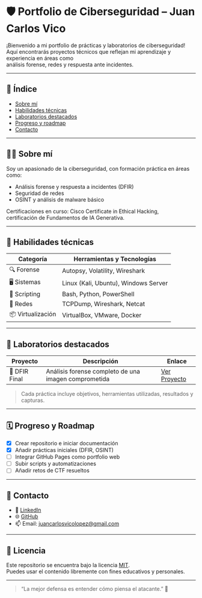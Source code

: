 # 🛡️ Portfolio de Ciberseguridad – Juan Carlos Vico

¡Bienvenido a mi portfolio de prácticas y laboratorios de ciberseguridad!  
Aquí encontrarás proyectos técnicos que reflejan mi aprendizaje y experiencia en áreas como  
análisis forense, redes y respuesta ante incidentes.

---

## 📌 Índice

- [Sobre mí](#-sobre-mí)
- [Habilidades técnicas](#-habilidades-técnicas)
- [Laboratorios destacados](#-laboratorios-destacados)
- [Progreso y roadmap](#️-progreso-y-roadmap)
- [Contacto](#-contacto)

---

## 👨‍💻 Sobre mí

Soy un apasionado de la ciberseguridad, con formación práctica en áreas como:

- Análisis forense y respuesta a incidentes (DFIR)
- Seguridad de redes
- OSINT y análisis de malware básico

Certificaciones en curso: Cisco Certificate in Ethical Hacking,  
certificación de Fundamentos de IA Generativa.

---

## 🧰 Habilidades técnicas

| Categoría        | Herramientas y Tecnologías             |
|------------------|----------------------------------------|
| 🔍 Forense        | Autopsy, Volatility, Wireshark         |
| 🖥️ Sistemas       | Linux (Kali, Ubuntu), Windows Server   |
| 📜 Scripting      | Bash, Python, PowerShell               |
| 📡 Redes          | TCPDump, Wireshark, Netcat             |
| 📦 Virtualización | VirtualBox, VMware, Docker             |

---

## 🧪 Laboratorios destacados

| Proyecto     | Descripción                                       | Enlace                       |
|--------------|---------------------------------------------------|------------------------------|
| 🧠 DFIR Final | Análisis forense completo de una imagen comprometida | [Ver Proyecto](./DFIR-Proyecto-Final) |

> Cada práctica incluye objetivos, herramientas utilizadas, resultados y capturas.

---

## 🗓️ Progreso y Roadmap

- [x] Crear repositorio e iniciar documentación
- [x] Añadir prácticas iniciales (DFIR, OSINT)
- [ ] Integrar GitHub Pages como portfolio web
- [ ] Subir scripts y automatizaciones
- [ ] Añadir retos de CTF resueltos

---

## 🤝 Contacto

- 💼 [LinkedIn](https://www.linkedin.com/in/juan-carlos-v-602a43102)
- 🌐 [GitHub](https://github.com/JCVico)
- 📫 Email: [juancarlosvicolopez@gmail.com](mailto:juancarlosvicolopez@gmail.com)

---

## 📜 Licencia

Este repositorio se encuentra bajo la licencia [MIT](LICENSE).  
Puedes usar el contenido libremente con fines educativos y personales.

---

> “La mejor defensa es entender cómo piensa el atacante.” 🧠
